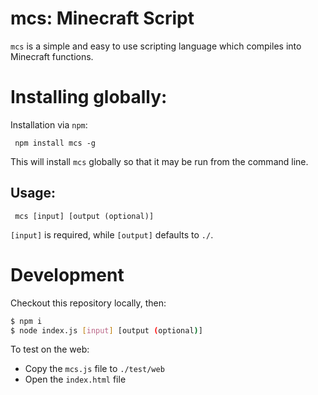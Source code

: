# mcs: Minecraft Script

`mcs` is a simple and easy to use scripting language which compiles into Minecraft functions.


# Installing globally:

Installation via `npm`:

     npm install mcs -g

This will install `mcs` globally so that it may be run from the command line.

## Usage:

     mcs [input] [output (optional)]

`[input]` is required, while `[output]` defaults to `./`.

# Development

Checkout this repository locally, then:

```sh
$ npm i
$ node index.js [input] [output (optional)]
```

To test on the web:
- Copy the `mcs.js` file to `./test/web`
- Open the `index.html` file
